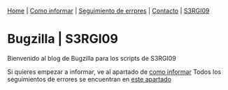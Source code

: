 [Home](index.md) | [Como informar](como-informar) | [Seguimiento de errpres](errores) | [Contacto](contacto) | [S3RGI09](https://s3rgi09.github.io/)

# Bugzilla | S3RGI09

Bienvenido al blog de Bugzilla para los scripts de S3RGI09

Si quieres empezar a informar, ve al apartado de [como informar](como-informar)
Todos los seguimientos de errores se encuentran en [este apartado](errores)
